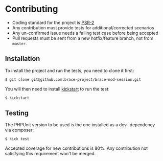 # Contributing

* Coding standard for the project is [PSR-2](https://github.com/php-fig/fig-standards/blob/master/accepted/PSR-2-coding-style-guide.md)
* Any contribution must provide tests for additional/corrected scenarios
* Any un-confirmed issue needs a failing test case before being accepted
* Pull requests must be sent from a new hotfix/feature branch, not from `master`.

## Installation

To install the project and run the tests, you need to clone it first:

```sh
$ git clone git@github.com:brace-project/brace-mod-session.git
```

You will then need to install [kickstart](http://nfra.infracamp.org/) to run the test:

```sh
$ kickstart
```

## Testing

The PHPUnit version to be used is the one installed as a dev- dependency via composer:

```sh
$ kick test 
```

Accepted coverage for new contributions is 80%. Any contribution not satisfying this requirement
won't be merged.
